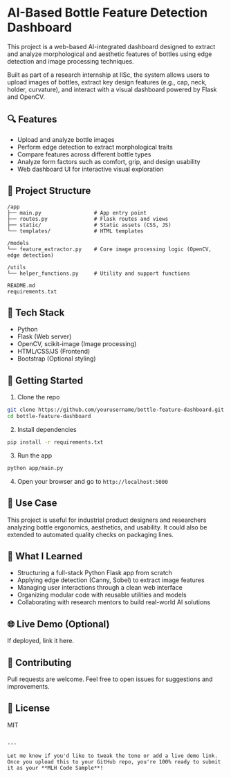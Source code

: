 # AI-Based Bottle Feature Detection Dashboard

This project is a web-based AI-integrated dashboard designed to extract and analyze morphological and aesthetic features of bottles using edge detection and image processing techniques.

Built as part of a research internship at IISc, the system allows users to upload images of bottles, extract key design features (e.g., cap, neck, holder, curvature), and interact with a visual dashboard powered by Flask and OpenCV.

## 🔍 Features
- Upload and analyze bottle images
- Perform edge detection to extract morphological traits
- Compare features across different bottle types
- Analyze form factors such as comfort, grip, and design usability
- Web dashboard UI for interactive visual exploration

## 📁 Project Structure
```
/app
├── main.py                 # App entry point
├── routes.py               # Flask routes and views
├── static/                 # Static assets (CSS, JS)
└── templates/              # HTML templates

/models
└── feature_extractor.py    # Core image processing logic (OpenCV, edge detection)

/utils
└── helper_functions.py     # Utility and support functions

README.md
requirements.txt
```

## 🧠 Tech Stack
- Python
- Flask (Web server)
- OpenCV, scikit-image (Image processing)
- HTML/CSS/JS (Frontend)
- Bootstrap (Optional styling)

## 🚀 Getting Started

1. Clone the repo  
```bash
git clone https://github.com/yourusername/bottle-feature-dashboard.git
cd bottle-feature-dashboard
```

2. Install dependencies  
```bash
pip install -r requirements.txt
```

3. Run the app  
```bash
python app/main.py
```

4. Open your browser and go to `http://localhost:5000`

## 🎯 Use Case
This project is useful for industrial product designers and researchers analyzing bottle ergonomics, aesthetics, and usability. It could also be extended to automated quality checks on packaging lines.

## 🧠 What I Learned
- Structuring a full-stack Python Flask app from scratch
- Applying edge detection (Canny, Sobel) to extract image features
- Managing user interactions through a clean web interface
- Organizing modular code with reusable utilities and models
- Collaborating with research mentors to build real-world AI solutions

## 🌐 Live Demo (Optional)
If deployed, link it here.

## 🤝 Contributing
Pull requests are welcome. Feel free to open issues for suggestions and improvements.

## 📄 License
MIT
```

---

Let me know if you'd like to tweak the tone or add a live demo link. Once you upload this to your GitHub repo, you're 100% ready to submit it as your **MLH Code Sample**!
